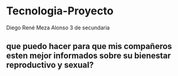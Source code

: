 # Tecnologia-Proyecto
Diego René Meza Alonso 3 de secundaria 
## que puedo hacer para que mis compañeros esten mejor informados sobre su bienestar reproductivo y sexual?
